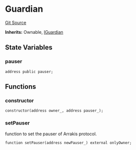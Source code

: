 # Guardian
[Git Source](https://github.com/ArrakisFinance/arrakis-modular/blob/main/src/Guardian.sol)

**Inherits:**
Ownable, [IGuardian](/src/interfaces/IGuardian.sol/interface.IGuardian.md)


## State Variables
### pauser

```solidity
address public pauser;
```


## Functions
### constructor


```solidity
constructor(address owner_, address pauser_);
```

### setPauser

function to set the pauser of Arrakis protocol.


```solidity
function setPauser(address newPauser_) external onlyOwner;
```

